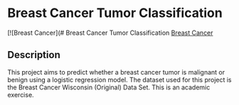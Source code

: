 # Breast Cancer Tumor Classification

[![Breast Cancer](# Breast Cancer Tumor Classification  [Breast Cancer](https://images.pexels.com/photos/5701007/pexels-photo-5701007.jpeg?auto=compress&cs=tinysrgb&w=1260&h=750&dpr=2 "Breast Cancer") 


## Description

This project aims to predict whether a breast cancer tumor is malignant or benign using a logistic regression model. The dataset used for this project is the Breast Cancer Wisconsin (Original) Data Set. This is an academic exercise.

